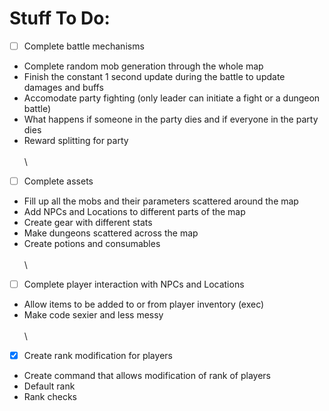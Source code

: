 # Stuff To Do:



- [ ] Complete battle mechanisms
- Complete random mob generation through the whole map
- Finish the constant 1 second update during the battle to update damages and buffs
- Accomodate party fighting (only leader can initiate a fight or a dungeon battle)
- What happens if someone in the party dies and if everyone in the party dies
- Reward splitting for party
\
\
\
- [ ] Complete assets
- Fill up all the mobs and their parameters scattered around the map
- Add NPCs and Locations to different parts of the map
- Create gear with different stats
- Make dungeons scattered across the map
- Create potions and consumables
\
\
\
- [ ] Complete player interaction with NPCs and Locations
- Allow items to be added to or from player inventory (exec)
- Make code sexier and less messy
\
\
\
- [x] Create rank modification for players
- Create command that allows modification of rank of players
- Default rank 
- Rank checks


